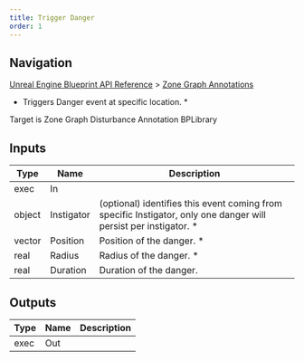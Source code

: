 ```yaml
---
title: Trigger Danger
order: 1
---
```

## Navigation

[Unreal Engine Blueprint API Reference](https://dev.epicgames.com/documentation/en-us/unreal-engine/BlueprintAPI) > [Zone Graph Annotations](https://dev.epicgames.com/documentation/en-us/unreal-engine/BlueprintAPI/ZoneGraphAnnotations)

- Triggers Danger event at specific location.
  \*

Target is Zone Graph Disturbance Annotation BPLibrary

## Inputs

| Type | Name | Description |
| --- | --- | --- |
| exec | In |  |
| object | Instigator | (optional) identifies this event coming from specific Instigator, only one danger will persist per instigator. * |
| vector | Position | Position of the danger. * |
| real | Radius | Radius of the danger. * |
| real | Duration | Duration of the danger. |

## Outputs

| Type | Name | Description |
| --- | --- | --- |
| exec | Out |  |
